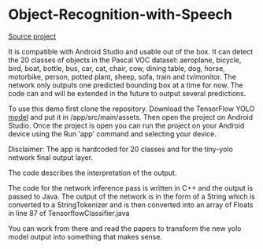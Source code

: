 # Object-Recognition-with-Speech
[Source project](https://github.com/miyosuda/TensorFlowAndroidDemo)

 It is compatible with Android Studio and usable out of the box. It can detect the 20 classes of objects in the Pascal VOC dataset: aeroplane, bicycle, bird, boat, bottle, bus, car, cat, chair, cow, dining table, dog, horse, motorbike, person, potted plant, sheep, sofa, train and tv/monitor. The network only outputs one predicted bounding box at a time for now. The code can and will be extended in the future to output several predictions.

To use this demo first clone the repository. Download the TensorFlow YOLO [model](https://drive.google.com/open?id=1j8uGXuYaqmxup6J2iokXcPF-X-1aShDI) and put it in /app/src/main/assets. Then open the project on Android Studio. Once the project is open you can run the project on your Android device using the Run 'app' command and selecting your device.


Disclaimer:
The app is hardcoded for 20 classes and for the tiny-yolo network final output layer.

The code describes the interpretation of the output.

The code for the network inference pass is written in C++ and the output is passed to Java. The output of the network is in the form of a String which is converted to a StringTokenizer and is then converted into an array of Floats in line 87 of TensorflowClassifier.java

You can work from there and read the papers to transform the new yolo model output into something that makes sense. 
